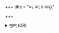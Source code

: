 +++
title = "०६ यत् त आयुर्"

+++
<details><summary>मूलम् (GR)</summary>

+++(PSK 20.10.6)+++यत् त आयुर् अतिहितं पराचैर्  
अपानः प्राणो य उ ते परेतः ।  
अग्निष् टद् आहार् निरृतेर् उपस्थात्  
तद् आत्मनि पुनर् आ वेशयामि ॥
</details>